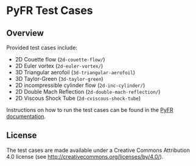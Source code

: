 # PyFR Test Cases

## Overview

Provided test cases include:

- 2D Couette flow (`2d-couette-flow/`)
- 2D Euler vortex (`2d-euler-vortex/`)
- 3D Triangular aerofoil (`3d-triangular-aerofoil`)
- 3D Taylor-Green (`3d-taylor-green`)
- 2D incompressible cylinder flow (`2d-inc-cylinder/`)
- 2D Double Mach Reflection (`2d-double-mach-reflection/`)
- 2D Viscous Shock Tube (`2d-cviscous-shock-tube`)

Instructions on how to run the test cases can be found in the 
[PyFR documentation](https://pyfr.readthedocs.io/en/latest/examples.html).

## License

The test cases are made available under a Creative Commons Attribution 4.0
license (see <http://creativecommons.org/licenses/by/4.0/>).
